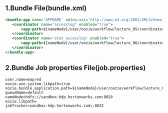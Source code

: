 1.Bundle File(bundle.xml)
----------------------------------------------------------------------------------------------------------------------------
```xml
<bundle-app name='APPNAME' xmlns:xsi='http://www.w3.org/2001/XMLSchema-instance' xmlns='uri:oozie:bundle:0.2'>
   <coordinator name="accesslog" enabled="true">
       <app-path>${nameNode}/user/oozie/workflow/lecture_05/coordinator.xml</app-path>
   </coordinator>
   <coordinator name='stat_accesslog' enabled="true">
       <app-path>${nameNode}/user/oozie/workflow/lecture_06/coordinator.xml</app-path>
   </coordinator>
</bundle-app>
```

2.Bundle Job properties File(job.properties)
----------------------------------------------------------------------------------------------------------------------------
<pre><code>user.name=mapred
oozie.use.system.libpath=true
oozie.bundle.application.path=${nameNode}/user/oozie/workflow/lecture_07
queueName=default
nameNode=hdfs://sandbox-hdp.hortonworks.com:8020
oozie.libpath=
jobTracker=sandbox-hdp.hortonworks.com\:8032
</code></pre>
